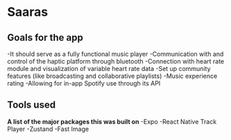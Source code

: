 # Saaras

## Goals for the app
-It should serve as a fully functional music player
-Communication with and control of the haptic platform through bluetooth
-Connection with heart rate module and visualization of variable heart rate data
-Set up community features (like broadcasting and collaborative playlists)
-Music experience rating
-Allowing for in-app Spotify use through its API

## Tools used
**A list of the major packages this was built on**
-Expo
-React Native Track Player
-Zustand
-Fast Image
